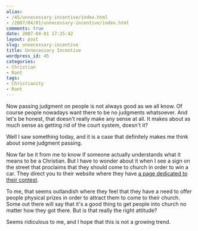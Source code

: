 ```yaml
---
alias:
- /45/unnecessary-incentive/index.html
- /2007/04/01/unnecessary-incentive/index.html
comments: true
date: 2007-04-01 17:25:42
layout: post
slug: unnecessary-incentive
title: Unnecessary Incentive
wordpress_id: 45
categories:
- Christian
- Rant
tags:
- Christianity
- Rant
---
```


Now passing judgment on people is not always good as we all know.  Of course people nowadays want there to be no judgments whatsoever.  And let's be honest, that doesn't really make any sense at all.  It makes about as much sense as getting rid of the court system, doesn't it?  

Well I saw something today, and it is a case that definitely makes me think about some judgment passing.

Now far be it from me to know if someone actually understands what it means to be a Christian.  But I have to wonder about it when I see a sign on the street that proclaims that they should come to church in order to win a car.  They direct you to their website where they have [a page dedicated to their contest](http://www.ineedarevolution.com/easter/).  

To me, that seems outlandish where they feel that they have a need to offer people physical prizes in order to attract them to come to their church.  Some out there will say that it's a good thing to get people into church no matter how they got there.  But is that really the right attitude?  

Seems ridiculous to me, and I hope that this is not a growing trend.
